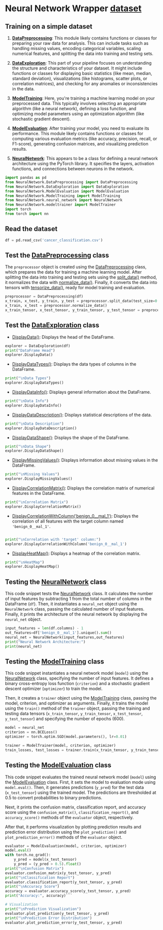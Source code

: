 # Neural Network Wrapper [dataset](https://github.com/imadmlf/taskes/blob/main/cancer_classification.csv)
## Training on a simple dataset


1. **[DataPreprocessing](https://github.com/imadmlf/Neural_Network_Wrapper/blob/main/DataPreprocessing.py)**: This module likely contains functions or classes for preparing your raw data for analysis. This can include tasks such as handling missing values, encoding categorical variables, scaling numerical features, and splitting the data into training and testing sets.

2. **[DataExploration](https://github.com/imadmlf/Neural_Network_Wrapper/blob/main/DataExploration.py)**: This part of your pipeline focuses on understanding the structure and characteristics of your dataset. It might include functions or classes for displaying basic statistics (like mean, median, standard deviation), visualizations (like histograms, scatter plots, or correlation matrices), and checking for any anomalies or inconsistencies in the data.

3. **[ModelTraining](https://github.com/imadmlf/Neural_Network_Wrapper/blob/main/modeltrainer.py)**: Here, you're training a machine learning model on your preprocessed data. This typically involves selecting an appropriate algorithm (like a neural network), defining a loss function, and optimizing model parameters using an optimization algorithm (like stochastic gradient descent).

4. **[ModelEvaluation](https://github.com/imadmlf/Neural_Network_Wrapper/blob/main/ModelEvaluation.py)**: After training your model, you need to evaluate its performance. This module likely contains functions or classes for computing various evaluation metrics (like accuracy, precision, recall, or F1-score), generating confusion matrices, and visualizing prediction results.

5. **[NeuralNetwork](https://github.com/imadmlf/Neural_Network_Wrapper/blob/main/neural_network.py)**: This appears to be a class for defining a neural network architecture using the PyTorch library. It specifies the layers, activation functions, and connections between neurons in the network.


```python
import pandas as pd 
from NeuralNetwork.DataPreprocessing import DataPreprocessing
from NeuralNetwork.DataExploration import DataExploration
from NeuralNetwork.ModelEvaluation import ModelEvaluation
from NeuralNetwork.ModelTraining import ModelTraining
from NeuralNetwork.neural_network import NeuralNetwork
from NeuralNetwork.modeltrainer import ModelTrainer
import torch
from torch import nn
```
## Read the dataset
```python
df = pd.read_csv('cancer_classification.csv')
```
## Test the [DataPreprocessing](https://github.com/imadmlf/Neural_Network_Wrapper/blob/main/DataPreprocessing.py) class
The `preprocessor` object is created using the [DataPreprocessing](https://github.com/imadmlf/Neural_Network_Wrapper/blob/main/DataPreprocessing.py) class, which prepares the data for training a machine learning model. After splitting the data into training and testing sets using the [split_data()](https://github.com/imadmlf/Neural_Network_Wrapper/blob/main/DataPreprocessing.py#LX) 
method, it normalizes the data with [normalize_data()](https://github.com/imadmlf/Neural_Network_Wrapper/blob/main/DataPreprocessing.py#LX). Finally, it converts the data into tensors with [tensorize_data()](https://github.com/imadmlf/Neural_Network_Wrapper/blob/main/DataPreprocessing.py#LX), ready for model training and evaluation.
```python
preprocessor = DataPreprocessing(df)
x_train, x_test, y_train, y_test = preprocessor.split_data(test_size=0.2, random_state=42)
x_train, x_test = preprocessor.normalize_data()
x_train_tensor, x_test_tensor, y_train_tensor, y_test_tensor = preprocessor.tensorize_data()
```
## Test the [DataExploration](https://github.com/imadmlf/Neural_Network_Wrapper/blob/main/DataExploration.py) class


-  [DisplayData()](https://github.com/imadmlf/taskes/Neural_Network_Wrapper/main/DataExploration.py#LX): Displays the head of the DataFrame.
```python
explorer = DataExploration(df)
print("DataFrame Head")
explorer.DisplayData()
```
- [DisplayDataTypes()](https://github.com/imadmlf/taskes/Neural_Network_Wrapper/main/DataExploration.py#LX): Displays the data types of columns in the DataFrame.
```python
print("\nData Types")
explorer.DisplayDataTypes()
```
- [DisplayDataInfo()](https://github.com/imadmlf/taskes/Neural_Network_Wrapper/main/DataExploration.py#LX): Displays general information about the DataFrame.
```python
print("\nData Info")
explorer.DisplayDataInfo()
```
- [DisplayDataDescription()](https://github.com/imadmlf/taskes/Neural_Network_Wrapper/main/DataExploration.py#LX): Displays statistical descriptions of the data.
```python
print("\nData Description")
explorer.DisplayDataDescription()
```
- [DisplayDataShape()](https://github.com/imadmlf/taskes/Neural_Network_Wrapper/main/DataExploration.py#LX): Displays the shape of the DataFrame.
```python
print("\nData Shape")
explorer.DisplayDataShape()
```
- [DisplayMissingValues()](https://github.com/imadmlf/taskes/Neural_Network_Wrapper/main/DataExploration.py#LX): Displays information about missing values in the DataFrame.
```python
print("\nMissing Values")
explorer.DisplayMissingValues()
```
- [DisplayCorrelationMatrix()](https://github.com/imadmlf/taskes/Neural_Network_Wrapper/main/DataExploration.py#LX): Displays the correlation matrix of numerical features in the DataFrame.
```python
print("\nCorrelation Matrix")
explorer.DisplayCorrelationMatrix()
```
- [DisplayCorrelationWithColumn('benign_0__mal_1')](https://github.com/imadmlf/taskes/Neural_Network_Wrapper/main/DataExploration.py#LX): Displays the correlation of all features with the target column named `'benign_0__mal_1'`.
```python

print("\nCorrelation with 'target' column:")
explorer.DisplayCorrelationWithColumn('benign_0__mal_1')
```

- [DisplayHeatMap()](https://github.com/imadmlf/taskes/Neural_Network_Wrapper/main/DataExploration.py#LX): Displays a heatmap of the correlation matrix.
```python
print("\nHeatMap")
explorer.DisplayHeatMap()
```
## Testing the [NeuralNetwork](https://github.com/imadmlf/Neural_Network_Wrapper/blob/main/neural_network.py) class

This code snippet tests the [NeuralNetwork](https://github.com/imadmlf/Neural_Network_Wrapper/blob/main/neural_network.py) class. It calculates the number of input features by subtracting 1 from the total number of columns in the DataFrame (`df`). Then, it instantiates a `neural_net` object using the `NeuralNetwork` class, passing the calculated number of input features. Finally, it prints the architecture of the neural network by displaying the `neural_net` object.
```python
input_features = len(df.columns) - 1
out_features=df['benign_0__mal_1'].unique().sum()
neural_net = NeuralNetwork(input_features,out_features)
print("Neural Network Architecture:")
print(neural_net)
```
## Testing the [ModelTraining](https://github.com/imadmlf/Neural_Network_Wrapper/blob/main/modeltrainer.py) class

This code snippet instantiates a neural network model (`model`) using the [NeuralNetwork](https://github.com/imadmlf/Neural_Network_Wrapper/blob/main/neural_network.py) class, specifying the number of input features. It defines a binary cross-entropy loss function (`criterion`) and a stochastic gradient descent optimizer (`optimizer`) to train the model. 

Then, it creates a `trainer` object using the [ModelTraining](https://github.com/imadmlf/Neural_Network_Wrapper/blob/main/modeltrainer.py) class, passing the model, criterion, and optimizer as arguments. Finally, it trains the model using the `train()` method of the `trainer` object, passing the training and testing data tensors (`x_train_tensor`, `y_train_tensor`, `x_test_tensor`, `y_test_tensor`) and specifying the number of epochs (600).
```python
model = neural_net
criterion = nn.BCELoss() 
optimizer = torch.optim.SGD(model.parameters(), lr=0.01) 
```
```python
trainer = ModelTrainer(model, criterion, optimizer)
train_losses, test_losses = trainer.train(x_train_tensor, y_train_tensor, x_test_tensor, y_test_tensor, epochs=600)
```

## Testing the [ModelEvaluation](https://github.com/imadmlf/Neural_Network_Wrapper/blob/main/ModelEvaluation.py) class
This code snippet evaluates the trained neural network model (`model`) using the [ModelEvaluation](https://github.com/imadmlf/Neural_Network_Wrapper/blob/main/ModelEvaluation.py) class. First, it sets the model to evaluation mode using `model.eval()`. Then, it generates predictions (`y_pred`) for the test data (`x_test_tensor`) using the trained model. The predictions are thresholded at 0.5 to convert probabilities to binary predictions.

Next, it prints the confusion matrix, classification report, and accuracy score using the `confusion_matrix()`, `classification_report()`, and `accuracy_score()` methods of the `evaluator` object, respectively.

After that, it performs visualization by plotting prediction results and prediction error distribution using the `plot_prediction()` and `plot_prediction_error()` methods of the `evaluator` object.
```python
evaluator = ModelEvaluation(model, criterion, optimizer)
model.eval()
with torch.no_grad():
    y_pred = model(x_test_tensor)
    y_pred = (y_pred > 0.5).float()
print("\nConfusion Matrix")
evaluator.confusion_matrix(y_test_tensor, y_pred)
print("\nClassification Report")
evaluator.classification_report(y_test_tensor, y_pred)
print("\nAccuracy Score")
accuracy = evaluator.accuracy_score(y_test_tensor, y_pred)
print("Accuracy:", accuracy)```

# Visualization
print("\nPrediction Visualization")
evaluator.plot_prediction(y_test_tensor, y_pred)
print("\nPrediction Error Distribution")
evaluator.plot_prediction_error(y_test_tensor, y_pred)

